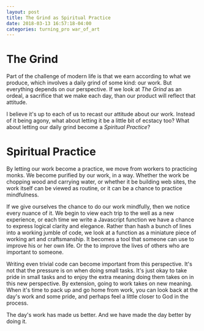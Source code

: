 ```yaml
---
layout: post
title: The Grind as Spiritual Practice
date: 2018-03-13 16:57:18-04:00
categories: turning_pro war_of_art
---
```

# The Grind

Part of the challenge of modern life is that we earn according to what we produce, which involves a daily grind of some kind: our work.  But everything depends on our perspective.  If we look at _The Grind_ as an ordeal, a sacrifice that we make each day, than our product will reflect that attitude.

I believe it's up to each of us to recast our attitude about our work.  Instead of it being agony, what about letting it be a little bit of ecstacy too?  What about letting our daily grind become a _Spiritual Practice_?

# Spiritual Practice

By letting our work become a practice, we move from workers to practicing monks.  We become purified by our work, in a way.  Whether the work be chopping wood and carrying water, or whether it be building web sites, the work itself can be viewed as routine, or it can be a chance to practice mindfulness.  

If we give ourselves the chance to do our work mindfully, then we notice every nuance of it.  We begin to view each trip to the well as a new experience, or each time we write a Javascript function we have a chance to express logical clarity and elegance.  Rather than hash a bunch of lines into a working jumble of code, we look at a function as a miniature piece of working art and craftsmanship.  It becomes a tool that someone can use to improve his or her own life.  Or the to improve the lives of others who are important to someone.  

Writing even trivial code can become important from this perspective.  It's not that the pressure is on when doing small tasks.  It's just okay to take pride in small tasks and to enjoy the extra meaning doing them takes on in this new perspective.  By extension, going to work takes on new meaning.  When it's time to pack up and go home from work, you can look back at the day's work and some pride, and perhaps feel a little closer to God in the process.  

The day's work has made us better.  And we have made the day better by doing it.